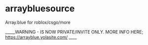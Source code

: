 # arraybluesource
Array.blue for roblox/csgo/more

_____WARNING - IS NOW PRIVATE/INVITE ONLY. MORE INFO HERE; https://arrayblue.yolasite.com/ ____
